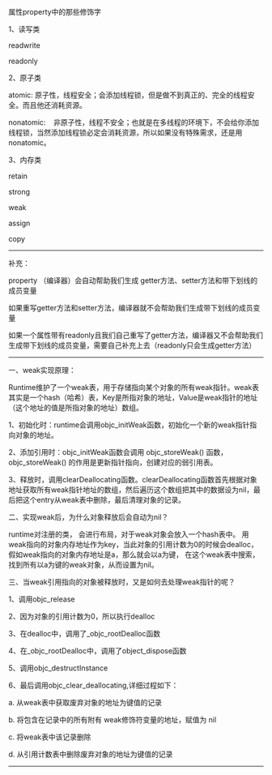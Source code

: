 属性property中的那些修饰字



1、读写类

readwrite

readonly



2、原子类

atomic: 原子性，线程安全；会添加线程锁，但是做不到真正的、完全的线程安全。而且他还消耗资源。

nonatomic:    非原子性，线程不安全；也就是在多线程的环境下，不会给你添加线程锁，当然添加线程锁必定会消耗资源，所以如果没有特殊需求，还是用nonatomic。



3、内存类

retain

strong 

weak

assign

copy

---------

补充：

property （编译器）会自动帮助我们生成 getter方法、setter方法和带下划线的成员变量

如果重写getter方法和setter方法，编译器就不会帮助我们生成带下划线的成员变量

如果一个属性带有readonly且我们自己重写了getter方法，编译器又不会帮助我们生成带下划线的成员变量，需要自己补充上去（readonly只会生成getter方法）



---------



一、weak实现原理：

Runtime维护了一个weak表，用于存储指向某个对象的所有weak指针。weak表其实是一个hash（哈希）表，Key是所指对象的地址，Value是weak指针的地址（这个地址的值是所指对象的地址）数组。

1、初始化时：runtime会调用objc_initWeak函数，初始化一个新的weak指针指向对象的地址。

2、添加引用时：objc_initWeak函数会调用 objc_storeWeak() 函数， objc_storeWeak() 的作用是更新指针指向，创建对应的弱引用表。

3、释放时，调用clearDeallocating函数。clearDeallocating函数首先根据对象地址获取所有weak指针地址的数组，然后遍历这个数组把其中的数据设为nil，最后把这个entry从weak表中删除，最后清理对象的记录。



二、实现weak后，为什么对象释放后会自动为nil？

runtime对注册的类， 会进行布局，对于weak对象会放入一个hash表中。 用weak指向的对象内存地址作为key，当此对象的引用计数为0的时候会dealloc，假如weak指向的对象内存地址是a，那么就会以a为键， 在这个weak表中搜索，找到所有以a为键的weak对象，从而设置为nil。



三、当weak引用指向的对象被释放时，又是如何去处理weak指针的呢？

1、调用objc_release

2、因为对象的引用计数为0，所以执行dealloc

3、在dealloc中，调用了_objc_rootDealloc函数

4、在_objc_rootDealloc中，调用了object_dispose函数

5、调用objc_destructInstance

6、最后调用objc_clear_deallocating,详细过程如下：

a. 从weak表中获取废弃对象的地址为键值的记录

b. 将包含在记录中的所有附有 weak修饰符变量的地址，赋值为 nil

c. 将weak表中该记录删除

d. 从引用计数表中删除废弃对象的地址为键值的记录



---------


